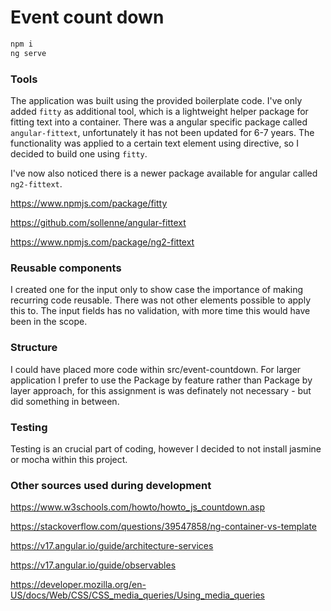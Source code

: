 # Event count down

```sh
npm i
ng serve
```

### Tools

The application was built using the provided boilerplate code. I've only added `fitty` as additional
tool, which is a lightweight helper package for fitting text into a container. There was a angular
specific package called `angular-fittext`, unfortunately it has not been updated for 6-7 years. The
functionality was applied to a certain text element using directive, so I decided to build one using
`fitty`.

I've now also noticed there is a newer package available for angular called `ng2-fittext`.

https://www.npmjs.com/package/fitty

https://github.com/sollenne/angular-fittext

https://www.npmjs.com/package/ng2-fittext

### Reusable components

I created one for the input only to show case the importance of making recurring code reusable.
There was not other elements possible to apply this to. The input fields has no validation, with
more time this would have been in the scope.

### Structure

I could have placed more code within src/event-countdown. For larger application I prefer to use the
Package by feature rather than Package by layer approach, for this assignment is was definately not
necessary - but did something in between.

### Testing

Testing is an crucial part of coding, however I decided to not install jasmine or mocha within this
project.

### Other sources used during development

https://www.w3schools.com/howto/howto_js_countdown.asp

https://stackoverflow.com/questions/39547858/ng-container-vs-template

https://v17.angular.io/guide/architecture-services

https://v17.angular.io/guide/observables

https://developer.mozilla.org/en-US/docs/Web/CSS/CSS_media_queries/Using_media_queries
